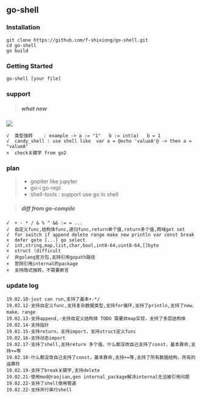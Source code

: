## go-shell
### Installation 
```
git clone https://github.com/f-shixiong/go-shell.git 
cd go-shell
go build
```
### Getting Started
```
go-shell [your file]
```


### support
>##### what new
![](https://github.com/f-shixiong/go-shell/blob/master/samples/go-shell_1.gif?raw=true)
>
```
√  类型强转    : example -> a := "1"   b := int(a)   b = 1  
√  candy_shell : use shell like  var a = @echo 'valueA'@ -> then a = "valueA"
×  check关键字 from go2
```

### plan
> - gopiter like jupyter 
> - go-i go-repl
> - shell-tools : support use go in shell 

>##### diff from go-compile
```
√  + - * / & % ^ && := = ...  
√  自定义func,结构体func,递归func,return单个值,return多个值,跨域get set 
√  for switch if append delete range make new println var const break
×  defer goto [...] go select
√  int,string,map,list,char,bool,int8-64,uint8-64,[]byte
×  struct !difficult
√  非golang官方包,支持引用gopath路径
×  官网引用internal的package
×  支持隐式强转，不需要断言
```

### update log
```
19.02.10-just can run,支持了基本+-*/
19.02.12-支持自定义func,支持复杂数据类型,支持for循环,支持了println,支持了new、make、range
19.02.13-支持append,-支持自定义结构体 TODO 需要非map实现，支持了多层结构体
19.02.14-支持指针
19.02.15-支持return，支持import，支持struct定义func
19.02.16-支持动态import
19.02.17-支持了shell,支持return 多个值，什么都没改自己支持了const，基本靠命,支持+=等
19.02.18-什么都没改自己支持了const，基本靠命,支持+=等,支持了所有数据结构，所有的运算符
19.02.19-支持了break关键字,支持delete
19.02.21-使用mod@raojian,gen internal_package解决internal无法被引用问题
19.02.22-支持了shell使用管道
19.02.22-支持并行串行shell
```
